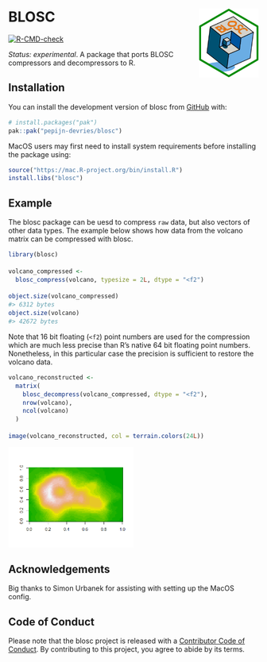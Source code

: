 
# BLOSC <img src="man/figures/logo.png" align="right" height="139" alt="" />

<!-- badges: start -->

[![R-CMD-check](https://github.com/pepijn-devries/blosc/actions/workflows/R-CMD-check.yaml/badge.svg)](https://github.com/pepijn-devries/blosc/actions/workflows/R-CMD-check.yaml)
<!-- badges: end -->

*Status: experimental*. A package that ports BLOSC compressors and
decompressors to R.

## Installation

You can install the development version of blosc from
[GitHub](https://github.com/) with:

``` r
# install.packages("pak")
pak::pak("pepijn-devries/blosc")
```

MacOS users may first need to install system requirements before
installing the package using:

``` r
source("https://mac.R-project.org/bin/install.R")
install.libs("blosc")
```

## Example

The blosc package can be uesd to compress `raw` data, but also vectors
of other data types. The example below shows how data from the volcano
matrix can be compressed with blosc.

``` r
library(blosc)

volcano_compressed <-
  blosc_compress(volcano, typesize = 2L, dtype = "<f2")

object.size(volcano_compressed)
#> 6312 bytes
object.size(volcano)
#> 42672 bytes
```

Note that 16 bit floating (`<f2`) point numbers are used for the
compression which are much less precise than R’s native 64 bit floating
point numbers. Nonetheless, in this particular case the precision is
sufficient to restore the volcano data.

``` r
volcano_reconstructed <-
  matrix(
    blosc_decompress(volcano_compressed, dtype = "<f2"),
    nrow(volcano),
    ncol(volcano)
  )

image(volcano_reconstructed, col = terrain.colors(24L))
```

<img src="man/figures/README-example2-1.png" width="50%" />

## Acknowledgements

Big thanks to Simon Urbanek for assisting with setting up the MacOS
config.

## Code of Conduct

Please note that the blosc project is released with a [Contributor Code
of
Conduct](https://contributor-covenant.org/version/2/1/CODE_OF_CONDUCT.html).
By contributing to this project, you agree to abide by its terms.
